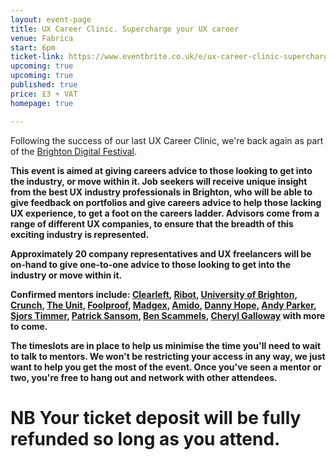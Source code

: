 ```yaml
---
layout: event-page  
title: UX Career Clinic. Supercharge your UX career
venue: Fabrica
start: 6pm
ticket-link: https://www.eventbrite.co.uk/e/ux-career-clinic-supercharge-your-ux-career-tickets-26635008026
upcoming: true 
upcoming: true
published: true
price: £3 + VAT
homepage: true

---
```


Following the success of our last UX Career Clinic, we're back again as part of the [Brighton Digital Festival](http://brightondigitalfestival.co.uk/).

<strong>This event is aimed at giving careers advice to those looking to get into the industry, or move within it<strong>. Job seekers will receive unique insight from the best UX industry professionals in Brighton, who will be able to give feedback on portfolios and give careers advice to help those lacking UX experience, to get a foot on the careers ladder. Advisors come from a range of different UX companies, to ensure that the breadth of this exciting industry is represented.

Approximately 20 company representatives and UX freelancers will be on-hand to give one-to-one advice to those looking to get into the industry or move within it.

Confirmed mentors include: [Clearleft](http://clearleft.com), [Ribot](http://ribot.co.uk), [University of Brighton](https://www.brighton.ac.uk/), [Crunch](https://www.crunch.co.uk/), [The Unit](http://www.theunit.co.uk/), [Foolproof](http://www.foolproof.co.uk/), [Madgex](https://www.madgex.com/), [Amido](https://www.amido.com/), [Danny Hope](http://dannyhope.co.uk/), [Andy Parker](http://byandyparker.com/), [Sjors Timmer](http://notura.com/), [Patrick Sansom](https://www.linkedin.com/in/patricksansomdesigner), [Ben Scammels](http://www.benscammelsdesign.com/), [Cheryl Galloway](http://cherylgallaway.com/) with more to come.

The timeslots are in place to help us minimise the time you'll need to wait to talk to mentors. We won't be restricting your access in any way, we just want to help you get the most of the event. Once you've seen a mentor or two, you're free to hang out and network with other attendees.

# NB Your ticket deposit will be fully refunded so long as you attend. 
